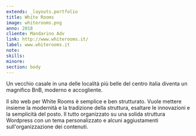 ```yaml
---
extends: _layouts.portfolio
title: White Rooms
image: whiterooms.png
anno: 2018
cliente: Mandarino Adv
link: http://www.whiterooms.it/
label: www.whiterooms.it
note: 
skills: 
minore: 
section: body
---
```


Un vecchio casale in una delle località più belle del centro italia diventa un magnifico BnB, moderno e accogliente.

Il sito web per White Rooms è semplice e ben strutturato. Vuole mettere insieme la modernità e la tradizione della struttura, esaltare le innovazioni e la semplicità del posto. Il tutto organizzato su una solida struttura Wordpress con un tema personalizzato e alcuni aggiustamenti sull'organizzazione dei contenuti.